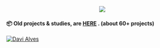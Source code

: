 <!-- #  Hello, i'm David <img src="https://raw.githubusercontent.com/d1av/d1av/main/images/Hi.gif" width="35px"> 

<p align="left">
    <a href="https://br.linkedin.com/in/d1av">
        <img 
            alt="Davi Alves" 
            src="https://img.shields.io/badge/-Davi%20Alves-%230077b5?style=flat-square&logo=linkedin" />
    </a>
    <a href="mailto:davi4alves@gmail.com">
        <img 
            alt="gmail" 
            src="https://img.shields.io/badge/Gmail-%23c14438?style=flat-square&logo=gmail&logoColor=white" />
    </a>
</p> 


#  :wrench: My Stack:-->

<p align="center">
  <a href="https://skillicons.dev">
    <img src="https://skillicons.dev/icons?i=java,spring,kotlin,angular,git,javascript,css,html,kubernetes,docker,aws" />
  </a>
</p>

<!-- <div align="center">   
    
<a href="https://github.com/anuraghazra/github-readme-stats">    
    
<img align="center" width="340px" height="340px" src="https://github-readme-stats.vercel.app/api/top-langs/?username=d1av&layout=compact&theme=radical&langs_count=6" />
  
</a> 
    
<img align="center" width="400px" height="400px" src="https://github-readme-streak-stats.herokuapp.com?user=d1av&theme=radical&hide_border=true&date_format=j%20M%5B%20Y%5D" />

</div> -->

#### :package: Old projects & studies, are [HERE][archive] . (about 60+ projects)


[archive]: https://github.com/Davi-Archive/
[weben]: https://portfolio-davi.vercel.app/


<a href="https://br.linkedin.com/in/d1av">
        <img 
            alt="Davi Alves" 
            src="https://img.shields.io/badge/-Davi%20Alves-%230077b5?style=flat-square&logo=linkedin" />
</a>
